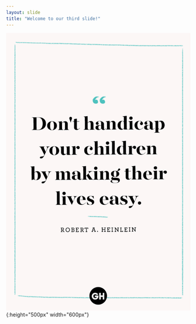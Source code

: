 ```yaml
---
layout: slide
title: "Welcome to our third slide!"
---
```

![](./images/0015_children.jpg 'how does it come'){:height="500px" width="600px"}
